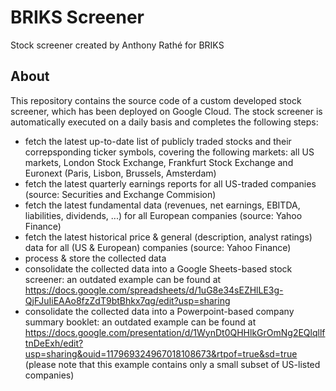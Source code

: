 # BRIKS Screener
Stock screener created by Anthony Rathé for BRIKS

## About
This repository contains the source code of a custom developed stock screener, which has been deployed on Google Cloud. The stock screener is automatically executed on a daily basis and completes the following steps:
- fetch the latest up-to-date list of publicly traded stocks and their correpsponding ticker symbols, covering the following markets: all US markets, London Stock Exchange, Frankfurt Stock Exchange and Euronext (Paris, Lisbon, Brussels, Amsterdam)
- fetch the latest quarterly earnings reports for all US-traded companies (source: Securities and Exchange Commision)
- fetch the latest fundamental data (revenues, net earnings, EBITDA, liabilities, dividends, ...) for all European companies (source: Yahoo Finance)
- fetch the latest historical price & general (description, analyst ratings) data for all (US & European) companies (source: Yahoo Finance) 
- process & store the collected data
- consolidate the collected data into a Google Sheets-based stock screener: an outdated example can be found at https://docs.google.com/spreadsheets/d/1uG8e34sEZHlLE3g-QjFJuIiEAAo8fzZdT9btBhkx7qg/edit?usp=sharing 
- consolidate the collected data into a Powerpoint-based company summary booklet: an outdated example can be found at https://docs.google.com/presentation/d/1WynDt0QHHlkGrOmNg2EQlqllftnDeExh/edit?usp=sharing&ouid=117969324967018108673&rtpof=true&sd=true (please note that this example contains only a small subset of US-listed companies)


